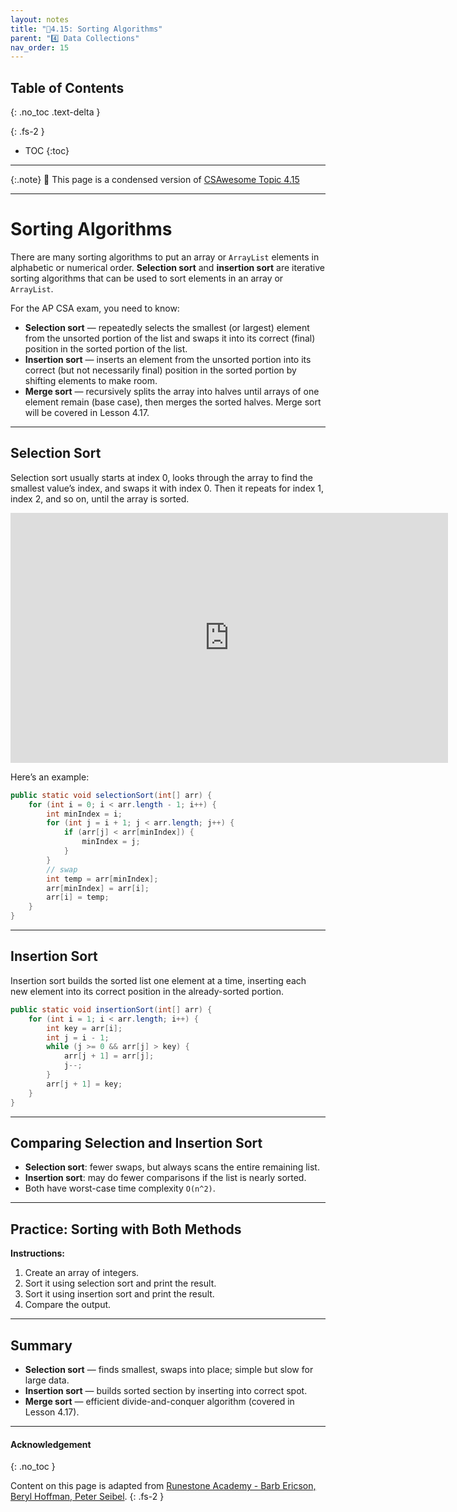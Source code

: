 ```yaml
---
layout: notes
title: "📓4.15: Sorting Algorithms" 
parent: "4️⃣ Data Collections"
nav_order: 15
---
```


## Table of Contents
{: .no_toc .text-delta }

{: .fs-2 }
- TOC
{:toc}

---

{:.note}
📖 This page is a condensed version of [CSAwesome Topic 4.15]() 

---

# Sorting Algorithms

There are many sorting algorithms to put an array or `ArrayList` elements in alphabetic or numerical order. **Selection sort** and **insertion sort** are iterative sorting algorithms that can be used to sort elements in an array or `ArrayList`.  

For the AP CSA exam, you need to know:

- **Selection sort** — repeatedly selects the smallest (or largest) element from the unsorted portion of the list and swaps it into its correct (final) position in the sorted portion of the list.
- **Insertion sort** — inserts an element from the unsorted portion into its correct (but not necessarily final) position in the sorted portion by shifting elements to make room.
- **Merge sort** — recursively splits the array into halves until arrays of one element remain (base case), then merges the sorted halves. Merge sort will be covered in Lesson 4.17.

---

## Selection Sort

Selection sort usually starts at index 0, looks through the array to find the smallest value’s index, and swaps it with index 0. Then it repeats for index 1, index 2, and so on, until the array is sorted.

<iframe width="700" height="400" src="https://www.youtube.com/embed/Ns4TPTC8whw" frameborder="0" allowfullscreen></iframe>

Here’s an example:

```java
public static void selectionSort(int[] arr) {
    for (int i = 0; i < arr.length - 1; i++) {
        int minIndex = i;
        for (int j = i + 1; j < arr.length; j++) {
            if (arr[j] < arr[minIndex]) {
                minIndex = j;
            }
        }
        // swap
        int temp = arr[minIndex];
        arr[minIndex] = arr[i];
        arr[i] = temp;
    }
}
````

---

## Insertion Sort

Insertion sort builds the sorted list one element at a time, inserting each new element into its correct position in the already-sorted portion.

```java
public static void insertionSort(int[] arr) {
    for (int i = 1; i < arr.length; i++) {
        int key = arr[i];
        int j = i - 1;
        while (j >= 0 && arr[j] > key) {
            arr[j + 1] = arr[j];
            j--;
        }
        arr[j + 1] = key;
    }
}
```

---

## Comparing Selection and Insertion Sort

* **Selection sort**: fewer swaps, but always scans the entire remaining list.
* **Insertion sort**: may do fewer comparisons if the list is nearly sorted.
* Both have worst-case time complexity `O(n^2)`.

---

## Practice: Sorting with Both Methods

<div class="task" markdown="block">

**Instructions:**

1. Create an array of integers.
2. Sort it using selection sort and print the result.
3. Sort it using insertion sort and print the result.
4. Compare the output.

</div>

---

## Summary

* **Selection sort** — finds smallest, swaps into place; simple but slow for large data.
* **Insertion sort** — builds sorted section by inserting into correct spot.
* **Merge sort** — efficient divide-and-conquer algorithm (covered in Lesson 4.17).

---

#### Acknowledgement
{: .no_toc }

Content on this page is adapted from [Runestone Academy - Barb Ericson, Beryl Hoffman, Peter Seibel](https://runestone.academy/ns/books/published/csawesome2/csawesome2.html).
{: .fs-2 }
